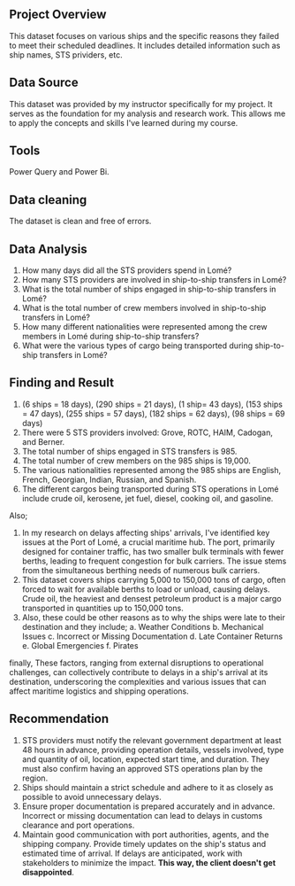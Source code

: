 ## Project Overview
This dataset focuses on various ships and the specific reasons they failed to meet their scheduled deadlines.
It includes detailed information such as ship names, STS prividers, etc.

## Data Source
This dataset was provided by my instructor specifically for my project. It serves as the foundation for my analysis and research work.
This allows me to apply the concepts and skills I've learned during my course.

## Tools
Power Query and Power Bi.

## Data cleaning
The dataset is clean and free of errors.

## Data Analysis
1. How many days did all the STS providers spend in Lomé?
2. How many STS providers are involved in ship-to-ship transfers in Lomé?
3. What is the total number of ships engaged in ship-to-ship transfers in Lomé?
4. What is the total number of crew members involved in ship-to-ship transfers in Lomé?
5. How many different nationalities were represented among the crew members in Lomé during ship-to-ship transfers?
6. What were the various types of cargo being transported during ship-to-ship transfers in Lomé?

## Finding and Result
1. (6 ships = 18 days), (290 ships = 21 days), (1 ship= 43 days), (153 ships = 47 days), (255 ships = 57 days), (182 ships = 62 days), (98 ships = 69 days)
2. There were 5 STS providers involved: Grove, ROTC, HAIM, Cadogan, and Berner.
3. The total number of ships engaged in STS transfers is 985.
4. The total number of crew members on the 985 ships is 19,000.
5. The various nationalities represented among the 985 ships are English, French, Georgian, Indian, Russian, and Spanish.
6. The different cargos being transported during STS operations in Lomé include crude oil, kerosene, jet fuel, diesel, cooking oil, and gasoline.

Also;
1. In my research on delays affecting ships' arrivals, I've identified key issues at the Port of Lomé, a crucial maritime hub. The port, primarily designed for container traffic, has
two smaller bulk terminals with fewer berths, leading to frequent congestion for bulk carriers. The issue stems from the simultaneous berthing needs of numerous bulk carriers.
2. This dataset covers ships carrying 5,000 to 150,000 tons of cargo, often forced to wait for available berths to load or unload, causing delays. Crude oil, the heaviest and densest
petroleum product is a major cargo transported in quantities up to 150,000 tons.
3. Also, these could be other reasons as to why the ships were late to their destination and they include;
a. Weather Conditions
b. Mechanical Issues
c. Incorrect or Missing Documentation
d. Late Container Returns
e. Global Emergencies
f. Pirates
   
finally, These factors, ranging from external disruptions to operational challenges, can collectively contribute to delays in a ship's arrival at its destination, underscoring the
complexities and various issues that can affect maritime logistics and shipping operations.

## Recommendation
1. STS providers must notify the relevant government department at least 48 hours in advance, providing operation details, vessels involved, type and quantity of oil,
location, expected start time, and duration. They must also confirm having an approved STS operations plan by the region.
2. Ships should maintain a strict schedule and adhere to it as closely as possible to avoid unnecessary delays.
3. Ensure proper documentation is prepared accurately and in advance. Incorrect or missing documentation can lead to delays in customs clearance and port operations.
4. Maintain good communication with port authorities, agents, and the shipping company. Provide timely updates on the ship's status and estimated time of arrival.
If delays are anticipated, work with stakeholders to minimize the impact. **This way, the client doesn't get disappointed**.

